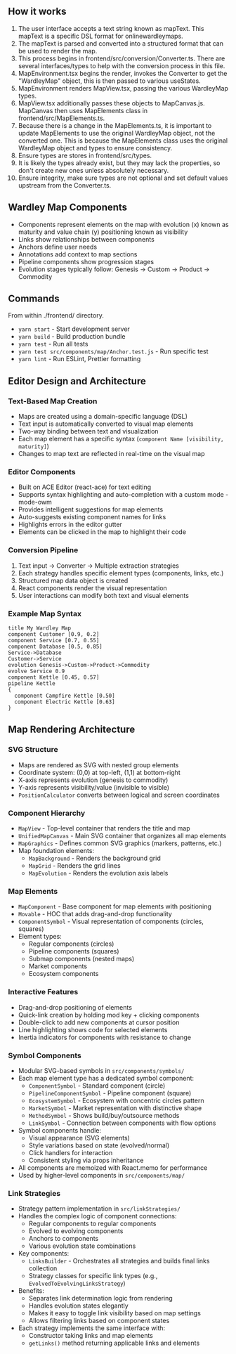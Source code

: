 ## How it works

1. The user interface accepts a text string known as mapText. This mapText is a specific DSL format for onlinewardleymaps.
2. The mapText is parsed and converted into a structured format that can be used to render the map.
3. This process begins in frontend/src/conversion/Converter.ts. There are several interfaces/types to help with the conversion process in this file.
4. MapEnvironment.tsx begins the render, invokes the Converter to get the "WardleyMap" object, this is then passed to various useStates.
5. MapEnvironment renders MapView.tsx, passing the various WardleyMap types.
6. MapView.tsx additionally passes these objects to MapCanvas.js. MapCanvas then uses MapElements class in frontend/src/MapElements.ts.
7. Because there is a change in the MapElements.ts, it is important to update MapElements to use the original WardleyMap object, not the converted one. This is because the MapElements class uses the original WardleyMap object and types to ensure consistency.
8. Ensure types are stores in frontend/src/types.
9. It is likely the types already exist, but they may lack the properties, so don't create new ones unless absolutely necessary.
10. Ensure integrity, make sure types are not optional and set default values upstream from the Converter.ts.

## Wardley Map Components

- Components represent elements on the map with evolution (x) known as maturity and value chain (y) positioning known as visibility
- Links show relationships between components
- Anchors define user needs
- Annotations add context to map sections
- Pipeline components show progression stages
- Evolution stages typically follow: Genesis → Custom → Product → Commodity

## Commands

From within ./frontend/ directory.

- `yarn start` - Start development server
- `yarn build` - Build production bundle
- `yarn test` - Run all tests
- `yarn test src/components/map/Anchor.test.js` - Run specific test
- `yarn lint` - Run ESLint, Prettier formatting

## Editor Design and Architecture

### Text-Based Map Creation

- Maps are created using a domain-specific language (DSL)
- Text input is automatically converted to visual map elements
- Two-way binding between text and visualization
- Each map element has a specific syntax (`component Name [visibility, maturity]`)
- Changes to map text are reflected in real-time on the visual map

### Editor Components

- Built on ACE Editor (react-ace) for text editing
- Supports syntax highlighting and auto-completion with a custom mode - mode-owm
- Provides intelligent suggestions for map elements
- Auto-suggests existing component names for links
- Highlights errors in the editor gutter
- Elements can be clicked in the map to highlight their code

### Conversion Pipeline

1. Text input → Converter → Multiple extraction strategies
2. Each strategy handles specific element types (components, links, etc.)
3. Structured map data object is created
4. React components render the visual representation
5. User interactions can modify both text and visual elements

### Example Map Syntax

```
title My Wardley Map
component Customer [0.9, 0.2]
component Service [0.7, 0.55]
component Database [0.5, 0.85]
Service->Database
Customer->Service
evolution Genesis->Custom->Product->Commodity
evolve Service 0.9
component Kettle [0.45, 0.57]
pipeline Kettle
{
  component Campfire Kettle [0.50]
  component Electric Kettle [0.63]
}
```

## Map Rendering Architecture

### SVG Structure

- Maps are rendered as SVG with nested group elements
- Coordinate system: (0,0) at top-left, (1,1) at bottom-right
- X-axis represents evolution (genesis to commodity)
- Y-axis represents visibility/value (invisible to visible)
- `PositionCalculator` converts between logical and screen coordinates

### Component Hierarchy

- `MapView` - Top-level container that renders the title and map
- `UnifiedMapCanvas` - Main SVG container that organizes all map elements
- `MapGraphics` - Defines common SVG graphics (markers, patterns, etc.)
- Map foundation elements:
  - `MapBackground` - Renders the background grid
  - `MapGrid` - Renders the grid lines
  - `MapEvolution` - Renders the evolution axis labels

### Map Elements

- `MapComponent` - Base component for map elements with positioning
- `Movable` - HOC that adds drag-and-drop functionality
- `ComponentSymbol` - Visual representation of components (circles, squares)
- Element types:
  - Regular components (circles)
  - Pipeline components (squares)
  - Submap components (nested maps)
  - Market components
  - Ecosystem components

### Interactive Features

- Drag-and-drop positioning of elements
- Quick-link creation by holding mod key + clicking components
- Double-click to add new components at cursor position
- Line highlighting shows code for selected elements
- Inertia indicators for components with resistance to change

### Symbol Components

- Modular SVG-based symbols in `src/components/symbols/`
- Each map element type has a dedicated symbol component:
  - `ComponentSymbol` - Standard component (circle)
  - `PipelineComponentSymbol` - Pipeline component (square)
  - `EcosystemSymbol` - Ecosystem with concentric circles pattern
  - `MarketSymbol` - Market representation with distinctive shape
  - `MethodSymbol` - Shows build/buy/outsource methods
  - `LinkSymbol` - Connection between components with flow options
- Symbol components handle:
  - Visual appearance (SVG elements)
  - Style variations based on state (evolved/normal)
  - Click handlers for interaction
  - Consistent styling via props inheritance
- All components are memoized with React.memo for performance
- Used by higher-level components in `src/components/map/`

### Link Strategies

- Strategy pattern implementation in `src/linkStrategies/`
- Handles the complex logic of component connections:
  - Regular components to regular components
  - Evolved to evolving components
  - Anchors to components
  - Various evolution state combinations
- Key components:
  - `LinksBuilder` - Orchestrates all strategies and builds final links collection
  - Strategy classes for specific link types (e.g., `EvolvedToEvolvingLinksStrategy`)
- Benefits:
  - Separates link determination logic from rendering
  - Handles evolution states elegantly
  - Makes it easy to toggle link visibility based on map settings
  - Allows filtering links based on component states
- Each strategy implements the same interface with:
  - Constructor taking links and map elements
  - `getLinks()` method returning applicable links and elements
